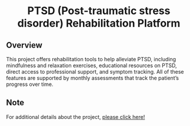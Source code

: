 <h1 align="center">PTSD (Post-traumatic stress disorder) Rehabilitation Platform</h1>
<h2>Overview</h2>
<p>This project offers rehabilitation tools to help alleviate PTSD, including mindfulness and relaxation exercises, educational resources on PTSD, direct access to professional support, and symptom tracking. All of these features are supported by monthly assessments that track the patient’s progress over time.</p>
<h2>Note</h2>
<p>For additional details about the project, <a href="https://mahmoud46.github.io/Pixel/">please click here!</a></p>
